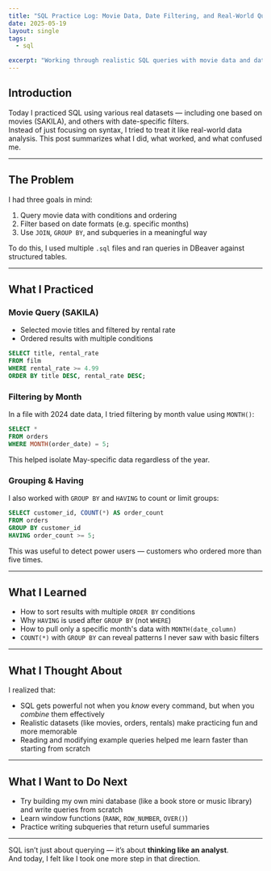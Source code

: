 ```yaml
---
title: "SQL Practice Log: Movie Data, Date Filtering, and Real-World Queries"
date: 2025-05-19
layout: single
tags:
  - sql

excerpt: "Working through realistic SQL queries with movie data and date filters helped me move from syntax understanding to meaningful analysis."
---
```


## Introduction

Today I practiced SQL using various real datasets — including one based on movies (SAKILA), and others with date-specific filters.  
Instead of just focusing on syntax, I tried to treat it like real-world data analysis. This post summarizes what I did, what worked, and what confused me.

---

## The Problem

I had three goals in mind:
1. Query movie data with conditions and ordering
2. Filter based on date formats (e.g. specific months)
3. Use `JOIN`, `GROUP BY`, and subqueries in a meaningful way

To do this, I used multiple `.sql` files and ran queries in DBeaver against structured tables.

---

## What I Practiced

### Movie Query (SAKILA)
- Selected movie titles and filtered by rental rate
- Ordered results with multiple conditions

```sql
SELECT title, rental_rate
FROM film
WHERE rental_rate >= 4.99
ORDER BY title DESC, rental_rate DESC;
```

### Filtering by Month

In a file with 2024 date data, I tried filtering by month value using `MONTH()`:

```sql
SELECT *
FROM orders
WHERE MONTH(order_date) = 5;
```

This helped isolate May-specific data regardless of the year.

### Grouping & Having

I also worked with `GROUP BY` and `HAVING` to count or limit groups:

```sql
SELECT customer_id, COUNT(*) AS order_count
FROM orders
GROUP BY customer_id
HAVING order_count >= 5;
```

This was useful to detect power users — customers who ordered more than five times.

---

## What I Learned

- How to sort results with multiple `ORDER BY` conditions
- Why `HAVING` is used after `GROUP BY` (not `WHERE`)
- How to pull only a specific month's data with `MONTH(date_column)`
- `COUNT(*)` with `GROUP BY` can reveal patterns I never saw with basic filters

---

## What I Thought About

I realized that:
- SQL gets powerful not when you *know* every command, but when you *combine* them effectively
- Realistic datasets (like movies, orders, rentals) make practicing fun and more memorable
- Reading and modifying example queries helped me learn faster than starting from scratch

---

## What I Want to Do Next

- Try building my own mini database (like a book store or music library) and write queries from scratch
- Learn window functions (`RANK`, `ROW_NUMBER`, `OVER()`)
- Practice writing subqueries that return useful summaries

---

SQL isn’t just about querying — it’s about **thinking like an analyst**.  
And today, I felt like I took one more step in that direction.
